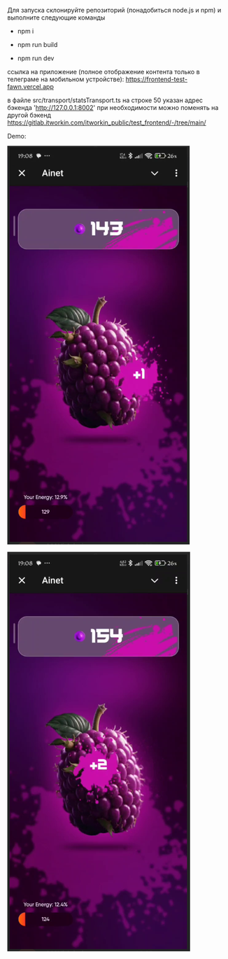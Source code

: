 Для запуска склонируйте репозиторий (понадобиться node.js и npm)
и выполните следующие команды

- npm i

- npm run build   

- npm run dev         


ссылка на приложение (полное отображение контента только в телеграме на мобильном устройстве):
https://frontend-test-fawn.vercel.app

в файле 
src/transport/statsTransport.ts
на строке 50 указан адрес бэкенда 'http://127.0.0.1:8002'
при необходимости можно поменять на другой
бэкенд https://gitlab.itworkin.com/itworkin_public/test_frontend/-/tree/main/

Demo:

![alt text](https://github.com/OldOrtem/frontend_test/blob/main/demo1.png?raw=true)

![alt text](https://github.com/OldOrtem/frontend_test/blob/main/demo2.png?raw=true)

